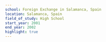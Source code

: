 ```yaml
---
school: Foreign Exchange in Salamanca, Spain
location: Salamanca, Spain
field_of_study: High School
start_year: 2001
end_year: 2002
highlight: true
---
```

